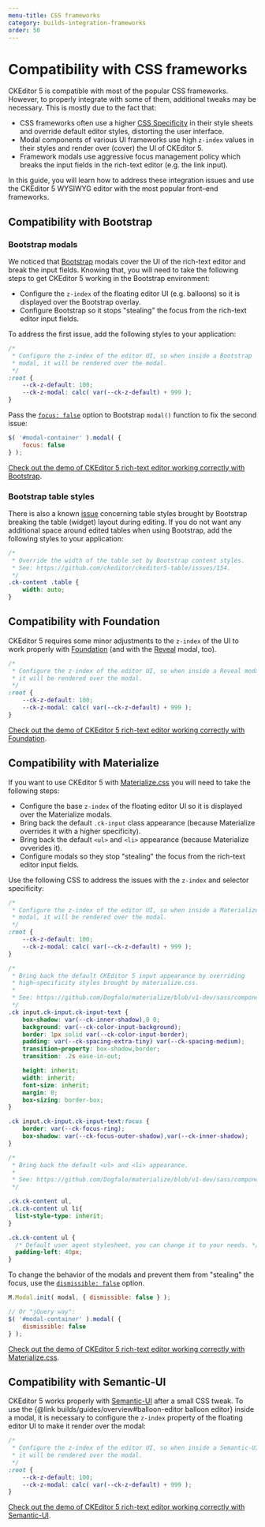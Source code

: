 ```yaml
---
menu-title: CSS frameworks
category: builds-integration-frameworks
order: 50
---
```


# Compatibility with CSS frameworks

CKEditor 5 is compatible with most of the popular CSS frameworks. However, to properly integrate with some of them, additional tweaks may be necessary. This is mostly due to the fact that:
* CSS frameworks often use a higher [CSS Specificity](https://developer.mozilla.org/en-US/docs/Web/CSS/Specificity) in their style sheets and override default editor styles, distorting the user interface.
* Modal components of various UI frameworks use high `z-index` values in their styles and render over (cover) the UI of CKEditor 5.
* Framework modals use aggressive focus management policy which breaks the input fields in the rich-text editor (e.g. the link input).

In this guide, you will learn how to address these integration issues and use the CKEditor 5 WYSIWYG editor with the most popular front–end frameworks.

## Compatibility with Bootstrap

### Bootstrap modals

We noticed that [Bootstrap](https://getbootstrap.com) modals cover the UI of the rich-text editor and break the input fields. Knowing that, you will need to take the following steps to get CKEditor 5 working in the Bootstrap environment:

* Configure the `z-index` of the floating editor UI (e.g. balloons) so it is displayed over the Bootstrap overlay.
* Configure Bootstrap so it stops "stealing" the focus from the rich-text editor input fields.

To address the first issue, add the following styles to your application:

```css
/*
 * Configure the z-index of the editor UI, so when inside a Bootstrap
 * modal, it will be rendered over the modal.
 */
:root {
	--ck-z-default: 100;
	--ck-z-modal: calc( var(--ck-z-default) + 999 );
}
```

Pass the [`focus: false`](https://getbootstrap.com/docs/4.1/components/modal/#options) option to Bootstrap `modal()` function to fix the second issue:

```js
$( '#modal-container' ).modal( {
	focus: false
} );
```

[Check out the demo of CKEditor 5 rich-text editor working correctly with Bootstrap](https://codepen.io/ckeditor/pen/vzvgOe).

### Bootstrap table styles

There is also a known [issue](https://github.com/ckeditor/ckeditor5-table/issues/154) concerning table styles brought by Bootstrap breaking the table (widget) layout during editing. If you do not want any additional space around edited tables when using Bootstrap, add the following styles to your application:

```css
/*
 * Override the width of the table set by Bootstrap content styles.
 * See: https://github.com/ckeditor/ckeditor5-table/issues/154.
 */
.ck-content .table {
	width: auto;
}
```

## Compatibility with Foundation

CKEditor 5 requires some minor adjustments to the `z-index` of the UI to work properly with [Foundation](https://foundation.zurb.com/sites.html) (and with the [Reveal](https://foundation.zurb.com/sites/docs/reveal.html) modal, too).

```css
/*
 * Configure the z-index of the editor UI, so when inside a Reveal modal,
 * it will be rendered over the modal.
 */
:root {
	--ck-z-default: 100;
	--ck-z-modal: calc( var(--ck-z-default) + 999 );
}
```

[Check out the demo of CKEditor 5 rich-text editor working correctly with Foundation](https://codepen.io/ckeditor/pen/VqXYQq).

## Compatibility with Materialize

If you want to use CKEditor 5 with [Materialize.css](https://materializecss.com/) you will need to take the following steps:

* Configure the base `z-index` of the floating editor UI so it is displayed over the Materialize modals.
* Bring back the default `.ck-input` class appearance (because Materialize overrides it with a higher specificity).
* Bring back the default `<ul>` and `<li>` appearance (because Materialize ovverides it).
* Configure modals so they stop "stealing" the focus from the rich-text editor input fields.

Use the following CSS to address the issues with the `z-index` and selector specificity:

```css
/*
 * Configure the z-index of the editor UI, so when inside a Materialize
 * modal, it will be rendered over the modal.
 */
:root {
	--ck-z-default: 100;
	--ck-z-modal: calc( var(--ck-z-default) + 999 );
}

/*
 * Bring back the default CKEditor 5 input appearance by overriding
 * high–specificity styles brought by materialize.css.
 *
 * See: https://github.com/Dogfalo/materialize/blob/v1-dev/sass/components/forms/_input-fields.scss#L10-L40
 */
.ck input.ck-input.ck-input-text {
	box-shadow: var(--ck-inner-shadow),0 0;
	background: var(--ck-color-input-background);
	border: 1px solid var(--ck-color-input-border);
	padding: var(--ck-spacing-extra-tiny) var(--ck-spacing-medium);
	transition-property: box-shadow,border;
	transition: .2s ease-in-out;

	height: inherit;
	width: inherit;
	font-size: inherit;
	margin: 0;
	box-sizing: border-box;
}

.ck input.ck-input.ck-input-text:focus {
	border: var(--ck-focus-ring);
	box-shadow: var(--ck-focus-outer-shadow),var(--ck-inner-shadow);
}
```

```css
/*
 * Bring back the default <ul> and <li> appearance.
 *
 * See: https://github.com/Dogfalo/materialize/blob/v1-dev/sass/components/_global.scss#L28-L37
 */

.ck.ck-content ul,
.ck.ck-content ul li{
  list-style-type: inherit;
}

.ck.ck-content ul {
  /* Default user agent stylesheet, you can change it to your needs. */
  padding-left: 40px;
}
```

To change the behavior of the modals and prevent them from "stealing" the focus, use the [`dismissible: false`](https://materializecss.com/modals.html#options) option.

```js
M.Modal.init( modal, { dismissible: false } );

// Or "jQuery way":
$( '#modal-container' ).modal( {
	dismissible: false
} );
```

[Check out the demo of CKEditor 5 rich-text editor working correctly with Materialize.css](https://codepen.io/ckeditor/pen/gZebwy).

## Compatibility with Semantic-UI

CKEditor 5 works properly with [Semantic-UI](https://semantic-ui.com/) after a small CSS tweak. To use the {@link builds/guides/overview#balloon-editor balloon editor} inside a modal, it is necessary to configure the `z-index` property of the floating editor UI to make it render over the modal:

```css
/*
 * Configure the z-index of the editor UI, so when inside a Semantic-UI modal,
 * it will be rendered over the modal.
 */
:root {
	--ck-z-default: 100;
	--ck-z-modal: calc( var(--ck-z-default) + 999 );
}
```

[Check out the demo of CKEditor 5 rich-text editor working correctly with Semantic-UI](https://codepen.io/ckeditor/pen/OrZBpV).
